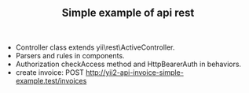 <p align="center">        
    <h2 align="center">Simple example of api rest</h2>
    <br>
</p>

- Controller class extends yii\rest\ActiveController.
- Parsers and rules in components.
- Authorization checkAccess method and HttpBearerAuth in behaviors.
- create invoice:
    POST <a href="#" onclick="return false">http://yii2-api-invoice-simple-example.test/invoices</a>
    


    